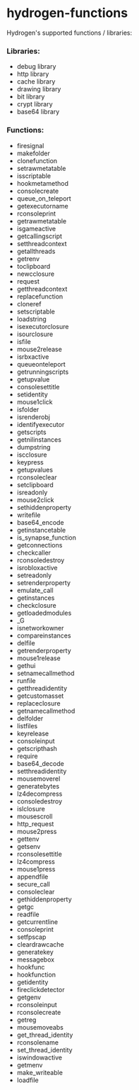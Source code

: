 # hydrogen-functions
Hydrogen's supported functions / libraries:

### Libraries:
- debug library
- http library
- cache library
- drawing library
- bit library
- crypt library
- base64 library

### Functions:
- firesignal
- makefolder
- clonefunction
- setrawmetatable
- isscriptable
- hookmetamethod
- consolecreate
- queue_on_teleport
- getexecutorname
- rconsoleprint
- getrawmetatable
- isgameactive
- getcallingscript
- setthreadcontext
- getallthreads
- getrenv
- toclipboard
- newcclosure
- request
- getthreadcontext
- replacefunction
- cloneref
- setscriptable
- loadstring
- isexecutorclosure
- isourclosure
- isfile
- mouse2release
- isrbxactive
- queueonteleport
- getrunningscripts
- getupvalue
- consolesettitle
- setidentity
- mouse1click
- isfolder
- isrenderobj
- identifyexecutor
- getscripts
- getnilinstances
- dumpstring
- iscclosure
- keypress
- getupvalues
- rconsoleclear
- setclipboard
- isreadonly
- mouse2click
- sethiddenproperty
- writefile
- base64_encode
- getinstancetable
- is_synapse_function
- getconnections
- checkcaller
- rconsoledestroy
- isrobloxactive
- setreadonly
- setrenderproperty
- emulate_call
- getinstances
- checkclosure
- getloadedmodules
- _G
- isnetworkowner
- compareinstances
- delfile
- getrenderproperty
- mouse1release
- gethui
- setnamecallmethod
- runfile
- getthreadidentity
- getcustomasset
- replaceclosure
- getnamecallmethod
- delfolder
- listfiles
- keyrelease
- consoleinput
- getscripthash
- require
- base64_decode
- setthreadidentity
- mousemoverel
- generatebytes
- lz4decompress
- consoledestroy
- islclosure
- mousescroll
- http_request
- mouse2press
- gettenv
- getsenv
- rconsolesettitle
- lz4compress
- mouse1press
- appendfile
- secure_call
- consoleclear
- gethiddenproperty
- getgc
- readfile
- getcurrentline
- consoleprint
- setfpscap
- cleardrawcache
- generatekey
- messagebox
- hookfunc
- hookfunction
- getidentity
- fireclickdetector
- getgenv
- rconsoleinput
- rconsolecreate
- getreg
- mousemoveabs
- get_thread_identity
- rconsolename
- set_thread_identity
- iswindowactive
- getmenv
- make_writeable
- loadfile
